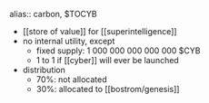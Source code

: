 alias:: carbon, $TOCYB

- [[store of value]] for [[superintelligence]]
- no internal utility, except
	- fixed supply: 1 000 000 000 000 000 $CYB
	- 1 to 1 if [[cyber]] will ever be launched
- distribution
	- 70%: not allocated
	- 30%: allocated to [[bostrom/genesis]]
